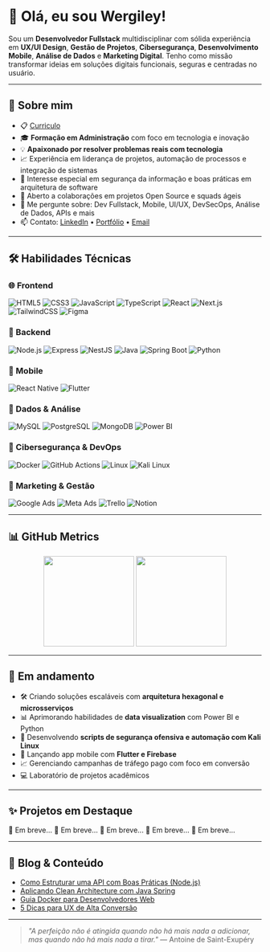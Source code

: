# 👋 Olá, eu sou Wergiley!

Sou um **Desenvolvedor Fullstack** multidisciplinar com sólida experiência em **UX/UI Design**, **Gestão de Projetos**, **Cibersegurança**, **Desenvolvimento Mobile**, **Análise de Dados** e **Marketing Digital**. Tenho como missão transformar ideias em soluções digitais funcionais, seguras e centradas no usuário.

---

## 💼 Sobre mim
- 📋 <a href="https://wergiley.github.io/Evento_Jonada-Dev.github.io/">Curriculo</a>
- 🎓 **Formação em Administração** com foco em tecnologia e inovação
- 💡 **Apaixonado por resolver problemas reais com tecnologia**
- 📈 Experiência em liderança de projetos, automação de processos e integração de sistemas
- 🔐 Interesse especial em segurança da informação e boas práticas em arquitetura de software
- 🤝 Aberto a colaborações em projetos Open Source e squads ágeis
- 💬 Me pergunte sobre: Dev Fullstack, Mobile, UI/UX, DevSecOps, Análise de Dados, APIs e mais
- 📫 Contato: [LinkedIn](https://linkedin.com/in/wergileyoliveira) • [Portfólio](https://wergiley.github.io/Evento_Jonada-Dev.github.io/) • [Email]()

---

## 🛠️ Habilidades Técnicas

### 🌐 Frontend
![HTML5](https://img.shields.io/badge/-HTML5-E34F26?logo=html5&logoColor=white&style=for-the-badge)
![CSS3](https://img.shields.io/badge/-CSS3-1572B6?logo=css3&logoColor=white&style=for-the-badge)
![JavaScript](https://img.shields.io/badge/-JavaScript-F7DF1E?logo=javascript&logoColor=black&style=for-the-badge)
![TypeScript](https://img.shields.io/badge/-TypeScript-3178C6?logo=typescript&logoColor=white&style=for-the-badge)
![React](https://img.shields.io/badge/-React-61DAFB?logo=react&logoColor=000&style=for-the-badge)
![Next.js](https://img.shields.io/badge/-Next.js-000?logo=nextdotjs&logoColor=white&style=for-the-badge)
![TailwindCSS](https://img.shields.io/badge/-TailwindCSS-38B2AC?logo=tailwindcss&logoColor=white&style=for-the-badge)
![Figma](https://img.shields.io/badge/-Figma-F24E1E?logo=figma&logoColor=white&style=for-the-badge)

### 🧠 Backend
![Node.js](https://img.shields.io/badge/-Node.js-339933?logo=node.js&logoColor=white&style=for-the-badge)
![Express](https://img.shields.io/badge/-Express-000000?logo=express&logoColor=white&style=for-the-badge)
![NestJS](https://img.shields.io/badge/-NestJS-E0234E?logo=nestjs&logoColor=white&style=for-the-badge)
![Java](https://img.shields.io/badge/-Java-007396?logo=java&logoColor=white&style=for-the-badge)
![Spring Boot](https://img.shields.io/badge/-SpringBoot-6DB33F?logo=springboot&logoColor=white&style=for-the-badge)
![Python](https://img.shields.io/badge/-Python-3776AB?logo=python&logoColor=white&style=for-the-badge)

### 📱 Mobile
![React Native](https://img.shields.io/badge/-React%20Native-61DAFB?logo=react&logoColor=white&style=for-the-badge)
![Flutter](https://img.shields.io/badge/-Flutter-02569B?logo=flutter&logoColor=white&style=for-the-badge)

### 🧩 Dados & Análise
![MySQL](https://img.shields.io/badge/-MySQL-4479A1?logo=mysql&logoColor=white&style=for-the-badge)
![PostgreSQL](https://img.shields.io/badge/-PostgreSQL-4169E1?logo=postgresql&logoColor=white&style=for-the-badge)
![MongoDB](https://img.shields.io/badge/-MongoDB-47A248?logo=mongodb&logoColor=white&style=for-the-badge)
![Power BI](https://img.shields.io/badge/-Power%20BI-F2C811?logo=powerbi&logoColor=black&style=for-the-badge)

### 🔐 Cibersegurança & DevOps
![Docker](https://img.shields.io/badge/-Docker-2496ED?logo=docker&logoColor=white&style=for-the-badge)
![GitHub Actions](https://img.shields.io/badge/-GitHub%20Actions-2088FF?logo=githubactions&logoColor=white&style=for-the-badge)
![Linux](https://img.shields.io/badge/-Linux-FCC624?logo=linux&logoColor=black&style=for-the-badge)
![Kali Linux](https://img.shields.io/badge/-Kali%20Linux-268BEE?logo=kalilinux&logoColor=white&style=for-the-badge)

### 📣 Marketing & Gestão
![Google Ads](https://img.shields.io/badge/-Google%20Ads-4285F4?logo=googleads&logoColor=white&style=for-the-badge)
![Meta Ads](https://img.shields.io/badge/-Meta%20Ads-4267B2?logo=facebook&logoColor=white&style=for-the-badge)
![Trello](https://img.shields.io/badge/-Trello-0052CC?logo=trello&logoColor=white&style=for-the-badge)
![Notion](https://img.shields.io/badge/-Notion-000000?logo=notion&logoColor=white&style=for-the-badge)

---

## 📊 GitHub Metrics

<p align="center">
  <img height="180em" src="https://github-readme-stats.vercel.app/api?username=wergiley&show_icons=true&theme=radical&include_all_commits=true&count_private=true"/>
  <img height="180em" src="https://github-readme-stats.vercel.app/api/top-langs/?username=wergiley&layout=compact&langs_count=10&theme=radical"/>
</p>

---

## 🚧 Em andamento

- 🛠 Criando soluções escaláveis com **arquitetura hexagonal e microsserviços**
- 📊 Aprimorando habilidades de **data visualization** com Power BI e Python
- 🔐 Desenvolvendo **scripts de segurança ofensiva e automação com Kali Linux**
- 📱 Lançando app mobile com **Flutter e Firebase**
- 📈 Gerenciando campanhas de tráfego pago com foco em conversão
- 💻 Laboratório de projetos acadêmicos

---

## ✨ Projetos em Destaque

🔹 Em breve...
🔹 Em breve...
🔹 Em breve...
🔹 Em breve...
🔹 Em breve...

---

## 📝 Blog & Conteúdo

- [Como Estruturar uma API com Boas Práticas (Node.js)](#)
- [Aplicando Clean Architecture com Java Spring](#)
- [Guia Docker para Desenvolvedores Web](#)
- [5 Dicas para UX de Alta Conversão](#)

---

> *"A perfeição não é atingida quando não há mais nada a adicionar, mas quando não há mais nada a tirar."* — Antoine de Saint-Exupéry




